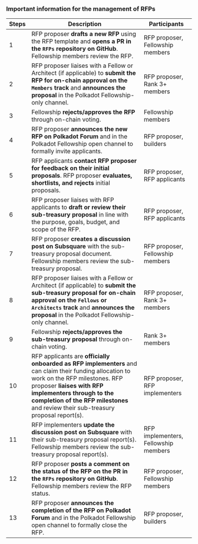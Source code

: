 
### Important information for the management of RFPs


|Steps |Description |Participants |
|------|------------|-------------|
|1 |RFP proposer **drafts a new RFP** using the RFP template and **opens a PR in the `RFPs` repository on GitHub**. Fellowship members review the RFP. |RFP proposer, Fellowship members |
|2 |RFP proposer liaises with a Fellow or Architect (if applicable) to **submit the RFP for on-chain approval on the `Members` track** and **announces the proposal** in the Polkadot Fellowship-only channel. |RFP proposer, Rank 3+ members |
|3 |Fellowship **rejects/approves the RFP** through on-chain voting. |Fellowship members |
|4 |RFP proposer **announces the new RFP on Polkadot Forum** and in the Polkadot Fellowship open channel to formally invite applicants. |RFP proposer, builders |
|5 |RFP applicants **contact RFP proposer for feedback on their initial proposals**. RFP proposer **evaluates, shortlists, and rejects** initial proposals. |RFP proposer, RFP applicants |
|6 |RFP proposer liaises with RFP applicants to **draft or review their sub-treasury proposal** in line with the purpose, goals, budget, and scope of the RFP. |RFP proposer, RFP applicants |
|7 |RFP proposer **creates a discussion post on Subsquare** with the sub-treasury proposal document. Fellowship members review the sub-treasury proposal. |RFP proposer, Fellowship members |
|8 |RFP proposer liaises with a Fellow or Architect (if applicable) to **submit the sub-treasury proposal for on-chain approval on the `Fellows` or `Architects` track** and **announces the proposal** in the Polkadot Fellowship-only channel. |RFP proposer, Rank 3+ members |
|9 |Fellowship **rejects/approves the sub-treasury proposal** through on-chain voting. |Rank 3+ members |
|10 |RFP applicants are **officially onboarded as RFP implementers** and can claim their funding allocation to work on the RFP milestones. RFP proposer **liaises with RFP implementers through to the completion of the RFP milestones** and review their sub-treasury proposal report(s). |RFP proposer, RFP implementers |
|11 |RFP implementers **update the discussion post on Subsquare** with their sub-treasury proposal report(s). Fellowship members review the sub-treasury proposal report(s). |RFP implementers, Fellowship members |
|12 |RFP proposer **posts a comment on the status of the RFP on the PR in the `RFPs` repository on GitHub**. Fellowship members review the RFP status. |RFP proposer, Fellowship members |
|13 |RFP proposer **announces the completion of the RFP on Polkadot Forum** and in the Polkadot Fellowship open channel to formally close the RFP. |RFP proposer, builders |
